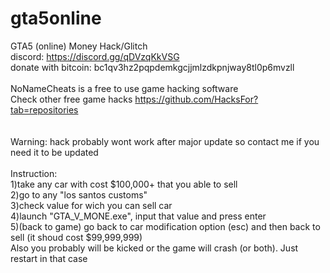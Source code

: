 # gta5online
GTA5 (online) Money Hack/Glitch<br />
discord: https://discord.gg/qDVzqKkVSG<br />
donate with bitcoin: bc1qv3hz2pqpdemkgcjjmlzdkpnjway8tl0p6mvzll<br /><br />
NoNameCheats is a free to use game hacking software<br />
Check other free game hacks https://github.com/HacksFor?tab=repositories<br />
<br /><br />Warning: hack probably wont work after major update so contact me if you need it to be updated
<br /><br />Instruction: <br />1)take any car with cost $100,000+ that you able to sell
<br />2)go to any "los santos customs"
<br />3)check value for wich you can sell car
<br />4)launch "GTA_V_MONE.exe", input that value and press enter
<br />5)(back to game) go back to car modification option (esc) and then back to sell (it shoud cost $99,999,999)
<br />Also you probably will be kicked or the game will crash (or both). Just restart in that case
